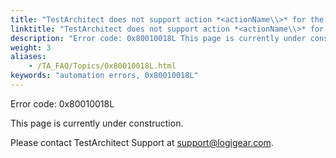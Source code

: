 ```yaml
--- 
title: "TestArchitect does not support action *<actionName\\>* for the *<typeName\\>* control since its native class has been mapped to an inappropriate class. Please remap its native class to another class, and then try again"
linktitle: "TestArchitect does not support action *<actionName\\>* for the *<typeName\\>* control since its native class has been mapped to an inappropriate class. Please remap its native class to another class, and then try again"
description: "Error code: 0x80010018L This page is currently under construction. Please contact TestArchitect Support at support@logigear.com ."
weight: 3
aliases: 
    - /TA_FAQ/Topics/0x80010018L.html
keywords: "automation errors, 0x80010018L"
---
```


Error code: 0x80010018L

This page is currently under construction.

Please contact TestArchitect Support at [support@logigear.com](mailto:support@logigear.com).




